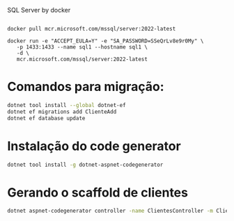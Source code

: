 SQL Server by docker

```shell

docker pull mcr.microsoft.com/mssql/server:2022-latest

docker run -e "ACCEPT_EULA=Y" -e "SA_PASSWORD=SSeQrLv8e9r0My" \
   -p 1433:1433 --name sql1 --hostname sql1 \
   -d \
   mcr.microsoft.com/mssql/server:2022-latest

```

# Comandos para migração:
``` bash
dotnet tool install --global dotnet-ef
dotnet ef migrations add ClienteAdd
dotnet ef database update
```

# Instalação do code generator
``` bash
dotnet tool install -g dotnet-aspnet-codegenerator
```

# Gerando o scaffold de clientes
``` bash
dotnet aspnet-codegenerator controller -name ClientesController -m Cliente -dc DbContexto --relativeFolderPath Controllers --useDefaultLayout
```
